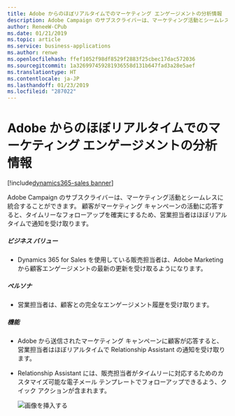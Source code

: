 ```yaml
---
title: Adobe からのほぼリアルタイムでのマーケティング エンゲージメントの分析情報
description: Adobe Campaign のサブスクライバーは、マーケティング活動とシームレスに統合することもできます。
author: ReneeW-CPub
ms.date: 01/21/2019
ms.topic: article
ms.service: business-applications
ms.author: renwe
ms.openlocfilehash: ffef1052f98df8529f2883f25cbec17dac572036
ms.sourcegitcommit: 1a326997459281936558d131b647fad3a28e5aef
ms.translationtype: HT
ms.contentlocale: ja-JP
ms.lasthandoff: 01/23/2019
ms.locfileid: "287022"
---
```

#  <a name="near-real-time-marketing-engagement-insights-from-adobe"></a>Adobe からのほぼリアルタイムでのマーケティング エンゲージメントの分析情報
[!include[dynamics365-sales banner](../includes/dynamics365-sales.md)]





Adobe Campaign のサブスクライバーは、マーケティング活動とシームレスに統合することができます。 顧客がマーケティング キャンペーンの活動に応答すると、タイムリーなフォローアップを確実にするため、営業担当者はほぼリアルタイムで通知を受け取ります。

##### <a name="business-value"></a>ビジネス バリュー

- Dynamics 365 for Sales を使用している販売担当者は、Adobe Marketing から顧客エンゲージメントの最新の更新を受け取るようになります。

##### <a name="persona"></a>ペルソナ

- 営業担当者は、顧客との完全なエンゲージメント履歴を受け取ります。

##### <a name="features"></a>機能

- Adobe から送信されたマーケティング キャンペーンに顧客が応答すると、営業担当者はほぼリアルタイムで Relationship Assistant の通知を受け取ります。

- Relationship Assistant には、販売担当者がタイムリーに対応するためのカスタマイズ可能な電子メール テンプレートでフォローアップできるよう、クイック アクションが含まれます。

    ![画像を挿入する](media/near-real-time-marketing-engagement-insights-adobe-1.png "画像を挿入する")
<!-- Picture 1 -->

